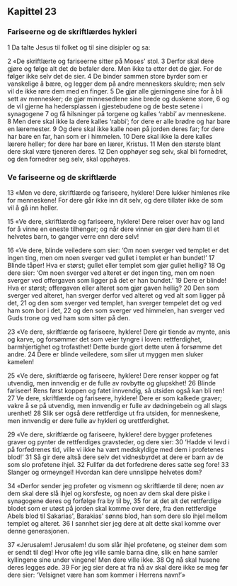 ## Kapittel 23

### Fariseerne og de skriftlærdes hykleri

1 Da talte Jesus til folket og til sine disipler og sa:

2 «De skriftlærte og fariseerne sitter på Moses' stol.
3 Derfor skal dere gjøre og følge alt det de befaler dere. Men ikke ta etter det de gjør. For de følger ikke selv det de sier.
4 De binder sammen store byrder som er vanskelige å bære, og legger dem på andre menneskers skuldre; men selv vil de ikke røre dem med en finger.
5 De gjør alle gjerningene sine for å bli sett av mennesker; de gjør minnesedlene sine brede og duskene store,
6 og de vil gjerne ha hedersplassen i gjestebudene og de beste setene i synagogene
7 og få hilsninger på torgene og kalles ‘rabbi’ av menneskene.
8 Men dere skal ikke la dere kalles ‘rabbi’; for dere er alle brødre og har bare en læremester.
9 Og dere skal ikke kalle noen på jorden deres far; for dere har bare en far, han som er i himmelen.
10 Dere skal ikke la dere kalles lærere heller; for dere har bare en lærer, Kristus.
11 Men den største blant dere skal være tjeneren deres.
12 Den opphøyer seg selv, skal bli fornedret, og den fornedrer seg selv, skal opphøyes.

### Ve fariseerne og de skriftlærde

13 «Men ve dere, skriftlærde og fariseere, hyklere! Dere lukker himlenes rike for menneskene! For dere går ikke inn dit selv, og dere tillater ikke de som vil å gå inn heller.

15 «Ve dere, skriftlærde og fariseere, hyklere! Dere reiser over hav og land for å vinne en eneste tilhenger; og når dere vinner en gjør dere ham til et helvetes barn, to ganger verre enn dere selv!

16 «Ve dere, blinde veiledere som sier: ‘Om noen sverger ved templet er det ingen ting, men om noen sverger ved gullet i templet er han bundet!’
17 Blinde tåper! Hva er størst; gullet eller templet som gjør gullet hellig?
18 Og dere sier: ‘Om noen sverger ved alteret er det ingen ting, men om noen sverger ved offergaven som ligger på det er han bundet.’
19 Dere er blinde! Hva er størst; offergaven eller alteret som gjør gaven hellig?
20 Den som sverger ved alteret, han sverger derfor ved alteret og ved alt som ligger på det,
21 og den som sverger ved templet, han sverger tempelet det og ved ham som bor i det,
22 og den som sverger ved himmelen, han sverger ved Guds trone og ved ham som sitter på den.

23 «Ve dere, skriftlærde og fariseere, hyklere! Dere gir tiende av mynte, anis og karve, og forsømmer det som veier tyngre i loven: rettferdighet, barmhjertighet og trofasthet! Dette burde gjort dette uten å forsømme det andre.
24 Dere er blinde veiledere, som siler ut myggen men sluker kamelen!

25 «Ve dere, skriftlærde og fariseere, hyklere! Dere renser kopper og fat utvendig, men innvendig er de fulle av rovbytte og glupskhet!
26 Blinde fariseer! Rens først koppen og fatet innvendig, så utsiden også kan bli ren!
27 Ve dere, skriftlærde og fariseere, hyklere! Dere er som kalkede graver; vakre å se på utvendig, men innvendig er fulle av dødningebein og all slags urenhet!
28 Slik ser også dere rettferdige ut fra utsiden, for menneskene, men innvendig er dere fulle av hykleri og urettferdighet.

29 «Ve dere, skriftlærde og fariseere, hyklere! dere bygger profetenes graver og pynter de rettferdiges gravsteder, og dere sier:
30 ‘Hadde vi levd i på forfedrenes tid, ville vi ikke ha vært medskyldige med dem i profetenes blod!’
31 Så gir dere altså dere selv det vidnesbyrdet at dere er barn av de som slo profetene ihjel.
32 Fullfør da det forfedrene deres satte seg fore!
33 Slanger og ormeyngel! Hvordan kan dere unnslippe helvetes dom?

34 «Derfor sender jeg profeter og vismenn og skriftlærde til dere; noen av dem skal dere slå ihjel og korsfeste, og noen av dem skal dere piske i synagogene deres og forfølge fra by til by,
35 for at det alt det rettferdige blodet som er utøst på jorden skal komme over dere, fra den rettferdige Abels blod til Sakarias', Barakias' sønns blod, han som dere slo ihjel mellom templet og alteret.
36 I sannhet sier jeg dere at alt dette skal komme over denne generasjonen.

37 «Jerusalem! Jerusalem! du som slår ihjel profetene, og steiner dem som er sendt til deg! Hvor ofte jeg ville samle barna dine, slik en høne samler kyllingene sine under vingene! Men dere ville ikke.
38 Og nå skal husene deres legges øde.
39 For jeg sier dere at fra nå av skal dere ikke se meg før dere sier: ‘Velsignet være han som kommer i Herrens navn!’»
